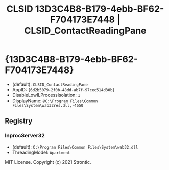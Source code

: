 ﻿---
title: "CLSID 13D3C4B8-B179-4ebb-BF62-F704173E7448 | CLSID_ContactReadingPane"
excerpt: What is COM-Object CLSID 13D3C4B8-B179-4ebb-BF62-F704173E7448?
---

# {13D3C4B8-B179-4ebb-BF62-F704173E7448}

* (default): `CLSID_ContactReadingPane`
* AppID: `{6d2b5079-2f0b-48dd-ab7f-97cec514d30b}`
* DisableLowILProcessIsolation: `1`
* DisplayName: `@C:\Program Files\Common Files\System\wab32res.dll,-4650`

## Registry


### InprocServer32

* (default): `C:\Program Files\Common Files\System\wab32.dll`
* ThreadingModel: `Apartment`

MIT License. Copyright (c) 2021 Strontic.


